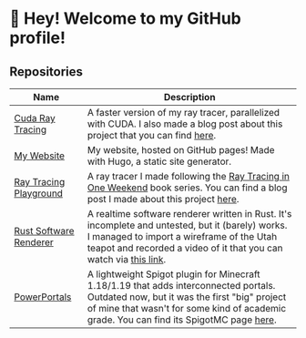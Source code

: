 # 👋 Hey! Welcome to my GitHub profile!

## Repositories

| Name | Description |
|------|-------------|
| [Cuda Ray Tracing](https://github.com/nsdigirolamo/cuda-ray-tracer) | A faster version of my ray tracer, parallelized with CUDA. I also made a blog post about this project that you can find [here](https://www.nsdigirolamo.com/posts/cuda-ray-tracing/). |
| [My Website](https://github.com/nsdigirolamo/nsdigirolamo.github.io) | My website, hosted on GitHub pages! Made with Hugo, a static site generator. |
| [Ray Tracing Playground](https://github.com/nsdigirolamo/ray-tracing-playground) | A ray tracer I made following the [Ray Tracing in One Weekend](https://raytracing.github.io/) book series. You can find a blog post I made about this project [here](https://www.nsdigirolamo.com/posts/ray-tracing-in-one-weekend/). |
| [Rust Software Renderer](https://github.com/nsdigirolamo/rust-software-renderer) | A realtime software renderer written in Rust. It's incomplete and untested, but it (barely) works. I managed to import a wireframe of the Utah teapot and recorded a video of it that you can watch via [this link](https://www.youtube.com/watch?v=oLVnrsqx9yo). |
| [PowerPortals](https://github.com/nsdigirolamo/PowerPortals) | A lightweight Spigot plugin for Minecraft 1.18/1.19 that adds interconnected portals. Outdated now, but it was the first "big" project of mine that wasn't for some kind of academic grade. You can find its SpigotMC page [here](https://www.spigotmc.org/resources/powerportals.101798/). |
